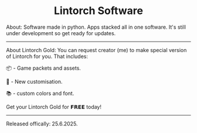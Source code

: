 <h1 align="center">Lintorch Software </h1>



About: Software made in python. Apps stacked all in one software. It's still under development so get ready for updates. 

---

About Lintorch Gold: You can request creator (me) to make special version of Lintorch for you. That includes: 

📦 - Game packets and assets.

🎨 - New customisation.  

📚 -  custom colors and font.

 Get your Lintorch Gold for 𝗙𝗥𝗘𝗘 today!

 ---


Released offically: 25.6.2025.



